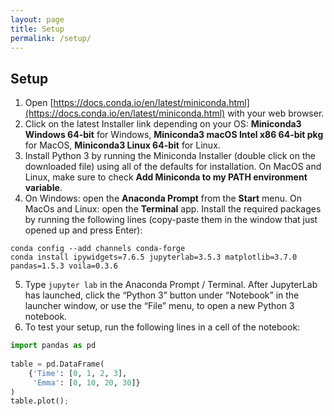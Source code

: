 ```yaml
---
layout: page
title: Setup
permalink: /setup/
---
```


## Setup

1. Open [https://docs.conda.io/en/latest/miniconda.html](https://docs.conda.io/en/latest/miniconda.html) with your web browser.
2. Click on the latest Installer link depending on your OS: **Miniconda3 Windows 64-bit** for Windows, **Miniconda3 macOS Intel x86 64-bit pkg** for MacOS, **Miniconda3 Linux 64-bit** for Linux.
3. Install Python 3 by running the Miniconda Installer (double click on the downloaded file) using all of the defaults for installation. On MacOS and Linux, make sure to check **Add Miniconda to my PATH environment variable**.
4. On Windows: open the **Anaconda Prompt** from the **Start** menu. On MacOs and Linux: open the **Terminal** app. Install the required packages by running the following lines (copy-paste them in the window that just opened up and press Enter):
```
conda config --add channels conda-forge
conda install ipywidgets=7.6.5 jupyterlab=3.5.3 matplotlib=3.7.0 pandas=1.5.3 voila=0.3.6
```
5. Type `jupyter lab` in the Anaconda Prompt / Terminal. After JupyterLab has launched, click the “Python 3” button under “Notebook” in the launcher window, or use the “File” menu, to open a new Python 3 notebook.
6. To test your setup, run the following lines in a cell of the notebook:

```py
import pandas as pd                                                            
                                                                               
table = pd.DataFrame(
    {'Time': [0, 1, 2, 3],
     'Emma': [0, 10, 20, 30]}
)  
table.plot();
```

